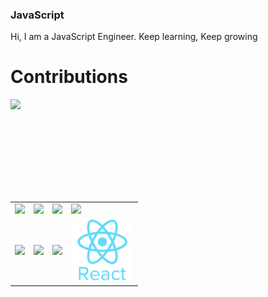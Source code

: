 ### JavaScript 
<!-- <a href="https://github.com/ryo-ma/github-profile-trophy"><img src="https://github-profile-trophy.vercel.app/?username=CodersMelody" alt="CodersMelody" /></a> -->

Hi, I am a JavaScript Engineer. 
Keep learning, Keep growing

####     


<h1 font-weight="bold">Contributions</h1> 
<div  align="center">
    <img align="left" height="150px" src="https://github-readme-stats.vercel.app/api/top-langs/?username=talentedev&layout=compact&theme=merko&count_private=true" /> 

<table align="right">
  <tr>
    <td><img src="https://cdn.iconscout.com/icon/free/png-128/html5-40-1175193.png" width="100px"></td>
    <td><img src="https://cdn.iconscout.com/icon/free/png-128/css3-11-1175239.png" width="100px"></td>
    <td><img src="https://cdn.iconscout.com/icon/free/png-128/sass-13-1175092.png" width="100px"></td>
    <td><img src="https://cdn.iconscout.com/icon/free/png-128/bootstrap-226077.png" width="100px"></td>
  </tr>
  <tr>    <td><img src="https://cdn.iconscout.com/icon/free/png-128/javascript-1-225993.png" width="100px"></td>
    <td><img src="https://cdn.iconscout.com/icon/free/png-128/typescript-1-1175078.png" width="100px"></td>
    <td><img src="https://cdn.iconscout.com/icon/free/png-128/jquery-7-1175152.png" width="100"></td>
    <td><img src="https://raw.githubusercontent.com/devicons/devicon/master/icons/react/react-original-wordmark.svg"  width="100"/></td>
    <!--td><img src="https://seeklogo.com/images/N/next-js-logo-8FCFF51DD2-seeklogo.com.png" width="100"/></td>
    <td><img src="https://cdn.iconscout.com/icon/free/png-128/vuejs-3-1175070.png" width="100"></td>
    <td><img src="https://preview.redd.it/2ssi8ft315b71.png?auto=webp&s=0fbae78f60d85a7c1a1ca510cdc2baaf0852dd9d" width="100"></td>
    <td><img src="https://javascriptforwp.com/wp-content/uploads/2019/03/badge-gatsby.png" width="100"></td-->
  </tr>
  <!--tr>
    <td><img src="https://cdn.iconscout.com/icon/free/png-128/nodejs-2-226035.png" width="100"></td>
    <td><img src="https://cdn.iconscout.com/icon/free/png-128/php-99-1175127.png" width="100"></td>
    <td><img src="https://cdn.iconscout.com/icon/free/png-128/codeigniter-5-1175246.png" width="100"></td>
    <td><img src="https://cdn.iconscout.com/icon/free/png-128/laravel-2-1175146.png" width="100"></td>
    <td><img src="https://www.vectorlogo.zone/logos/tailwindcss/tailwindcss-icon.svg" alt="tailwind" width="100"></td>
    <td><img src="https://bs-uploads.toptal.io/blackfish-uploads/components/skill_page/content/logo_file/logo/195523/d3js-7ccc10c45b36ba40d8fd3006561289df.png" width="100"></td>
    <td><img src="https://mui.com/static/logo.png" width="100"></td>
    <td><img src="https://www.chartjs.org/media/logo-title.svg" width="100"></td>
    <td><img src="https://image.pngaaa.com/563/3886563-middle.png" width="100"></td>
    <td><img src="https://symbols.getvecta.com/stencil_101/24_webflow-icon.128834954b.svg" width="100"></td>
    <td><img src="https://images.opencollective.com/strapi/3ec3247/logo/256.png" width="100"></td>
    <td><img src="https://upload.wikimedia.org/wikipedia/commons/thumb/1/1b/Svelte_Logo.svg/747px-Svelte_Logo.svg.png" width="100"></td>
  </tr>
  <tr>
    <td><img src="https://cdn.iconscout.com/icon/free/png-64/mysql-3521596-2945040.png"  width="100"/></td>
    <td><img src="https://cdn.iconscout.com/icon/free/png-128/mongodb-4-1175139.png" width="100"></td>
    <td><img src="https://cdn.iconscout.com/icon/free/png-64/postgresql-9-1175120.png"  width="100"/></td>
    <td><img src="https://cdn.iconscout.com/icon/free/png-64/aws-1-282741.png" alt="mariadb" width="100"/></td>
    <td><img src="https://cdn.iconscout.com/icon/free/png-128/redis-6-1175105.png" width="100"></td>
    <td><img src="https://cdn.iconscout.com/icon/free/png-64/nginx-3521604-2945048.png" width="100"/></td>
    <td><img src="https://cdn.iconscout.com/icon/free/png-128/git-18-1175219.png" width="100"></td>
    <td><img src="https://cdn.iconscout.com/icon/free/png-64/heroku-8-1175211.png" width="100"></td>
    <td><img src="https://cdn.iconscout.com/icon/free/png-64/netlify-3521601-2945045.png" width="100"/></td>
    <td><img src="https://cdn.iconscout.com/icon/free/png-64/aws-1869025-1583149.png" width="100"/></td>
  </tr-->
</table>
</div>

